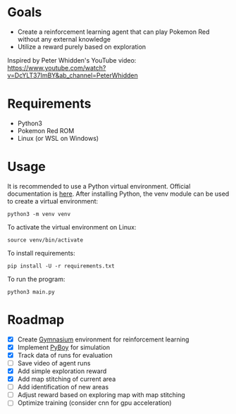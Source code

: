 # Goals
- Create a reinforcement learning agent that can play Pokemon Red without any external knowledge
- Utilize a reward purely based on exploration

Inspired by Peter Whidden's YouTube video: 
https://www.youtube.com/watch?v=DcYLT37ImBY&ab_channel=PeterWhidden

# Requirements
- Python3
- Pokemon Red ROM
- Linux (or WSL on Windows)

# Usage
It is recommended to use a Python virtual environment. Official documentation is [here](https://docs.python.org/3/library/venv.html).
After installing Python, the venv module can be used to create a virtual environment:
```
python3 -m venv venv
```
To activate the virtual environment on Linux:
```
source venv/bin/activate
```
To install requirements:
```
pip install -U -r requirements.txt
``` 
To run the program:
```
python3 main.py
```

# Roadmap
- [x] Create [Gymnasium](https://github.com/Farama-Foundation/Gymnasium) environment for reinforcement learning
- [x] Implement [PyBoy](https://github.com/Baekalfen/PyBoy) for simulation
- [x] Track data of runs for evaluation
- [ ] Save video of agent runs
- [x] Add simple exploration reward
- [x] Add map stitching of current area
- [ ] Add identification of new areas
- [ ] Adjust reward based on exploring map with map stitching
- [ ] Optimize training (consider cnn for gpu acceleration)
